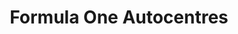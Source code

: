 ---
title: "Formula One Autocentres"
url: /burgess-hill/formula-one-autocentres/
shop: Autowerkstatt
---